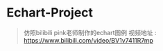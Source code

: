 # Echart-Project
> 仿照bilibili pink老师制作的echart图例
视频地址 : https://www.bilibili.com/video/BV1v7411R7mp

